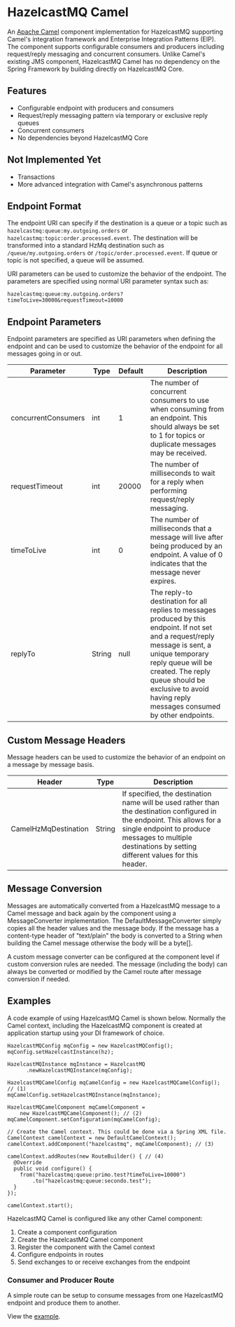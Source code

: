 # HazelcastMQ Camel

An [Apache Camel](http://camel.apache.org/) component implementation for 
HazelcastMQ supporting Camel's integration framework and Enterprise Integration 
Patterns (EIP). The component supports configurable consumers and producers 
including request/reply messaging and concurrent consumers. Unlike Camel's 
existing JMS component, HazelcastMQ Camel has no dependency on the Spring 
Framework by building directly on HazelcastMQ Core.

## Features

* Configurable endpoint with producers and consumers
* Request/reply messaging pattern via temporary or exclusive reply queues
* Concurrent consumers
* No dependencies beyond HazelcastMQ Core

## Not Implemented Yet

* Transactions
* More advanced integration with Camel's asynchronous patterns

## Endpoint Format

The endpoint URI can specify if the destination is a queue or a topic such 
as `hazelcastmq:queue:my.outgoing.orders` or 
`hazelcastmq:topic:order.processed.event`. The destination will be transformed 
into a standard HzMq destination such as `/queue/my.outgoing.orders` or 
`/topic/order.processed.event`. If queue or topic is not specified, a queue 
will be assumed.

URI parameters can be used to customize the behavior of the endpoint. The 
parameters are specified using normal URI parameter syntax such as:

```
hazelcastmq:queue:my.outgoing.orders?timeToLive=30000&requestTimeout=10000
```

## Endpoint Parameters

Endpoint parameters are specified as URI parameters when defining the endpoint
and can be used to customize the behavior of the endpoint for all messages 
going in or out.

Parameter | Type | Default | Description
--------- | ---- | ------- | -----------
concurrentConsumers | int | 1 | The number of concurrent consumers to use when consuming from an endpoint. This should always be set to 1 for topics or duplicate messages may be received.
requestTimeout | int | 20000 | The number of milliseconds to wait for a reply when performing request/reply messaging.
timeToLive | int | 0 | The number of milliseconds that a message will live after being produced by an endpoint. A value of 0 indicates that the message never expires.
replyTo | String | null | The reply-to destination for all replies to messages produced by this endpoint. If not set and a request/reply message is sent, a unique temporary reply queue will be created. The reply queue should be exclusive to avoid having reply messages consumed by other endpoints.

## Custom Message Headers

Message headers can be used to customize the behavior of an endpoint on a 
message by message basis.

Header | Type | Description
------ | -----| -----------
CamelHzMqDestination | String | If specified, the destination name will be used rather than the destination configured in the endpoint. This allows for a single endpoint to produce messages to multiple destinations by setting different values for this header.

## Message Conversion

Messages are automatically converted from a HazelcastMQ message to a Camel 
message and back again by the component using a MessageConverter 
implementation. The DefaultMessageConverter simply copies all
the header values and the message body. If the message has a content-type 
header of "text/plain" the body is converted to a String when building the 
Camel message otherwise the body will be a byte[].

A custom message converter can be configured at the component level if custom
conversion rules are needed. The message (including the body) can always be 
converted or modified by the Camel route after message conversion if needed.

## Examples

A code example of using HazelcastMQ Camel is shown below. Normally
the Camel context, including the HazelcastMQ component is created at 
application startup using your DI framework of choice.

    HazelcastMQConfig mqConfig = new HazelcastMQConfig();
    mqConfig.setHazelcastInstance(hz);

    HazelcastMQInstance mqInstance = HazelcastMQ
          .newHazelcastMQInstance(mqConfig); 
    
    HazelcastMQCamelConfig mqCamelConfig = new HazelcastMQCamelConfig(); // (1)
    mqCamelConfig.setHazelcastMQInstance(mqInstance);

    HazelcastMQCamelComponent mqCamelComponent =
        new HazelcastMQCamelComponent(); // (2)
    mqCamelComponent.setConfiguration(mqCamelConfig);

    // Create the Camel context. This could be done via a Spring XML file.
    CamelContext camelContext = new DefaultCamelContext();
    camelContext.addComponent("hazelcastmq", mqCamelComponent); // (3)

    camelContext.addRoutes(new RouteBuilder() { // (4)
      @Override
      public void configure() {
        from("hazelcastmq:queue:primo.test?timeToLive=10000")
            .to("hazelcastmq:queue:secondo.test");
      }
    });

    camelContext.start();

HazelcastMQ Camel is configured like any other Camel component:

1. Create a component configuration
2. Create the HazelcastMQ Camel component
3. Register the component with the Camel context
4. Configure endpoints in routes
5. Send exchanges to or receive exchanges from the endpoint

### Consumer and Producer Route
A simple route can be setup to consume messages from one HazelcastMQ endpoint 
and produce them to another.

View the [example](../hazelcastmq-examples/src/main/java/org/mpilone/hazelcastmq/example/camel/CamelToCamelOneWay.java).